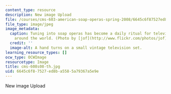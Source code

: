 ```yaml
---
content_type: resource
description: New image Upload
file: /courses/cms-603-american-soap-operas-spring-2008/6645c6f87527ed8ba5585a79367a5e9e_cms-608s08-th.jpg
file_type: image/jpeg
image_metadata:
  caption: Tuning into soap operas has become a daily ritual for television watchers
    around the world. (Photo by [jof](http://www.flickr.com/photos/jof) on Flickr.)
  credit: ''
  image-alt: A hand turns on a small vintage television set.
learning_resource_types: []
ocw_type: OCWImage
resourcetype: Image
title: cms-608s08-th.jpg
uid: 6645c6f8-7527-ed8b-a558-5a79367a5e9e
---
```

New image Upload